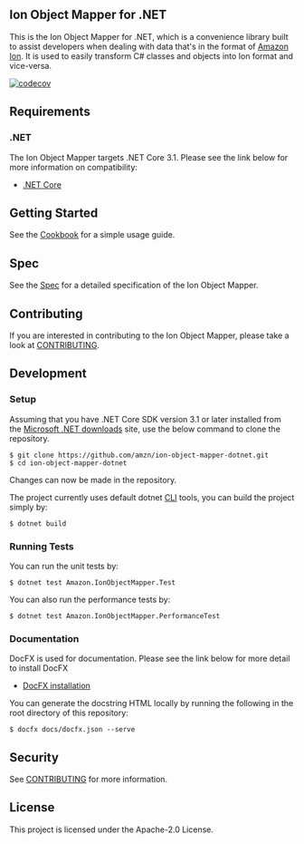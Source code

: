 ## Ion Object Mapper for .NET

This is the Ion Object Mapper for .NET, which is a convenience library built to assist
developers when dealing with data that's in the format of [Amazon Ion](https://amzn.github.io/ion-docs/).
It is used to easily transform C# classes and objects into Ion format and vice-versa.

[![codecov](https://codecov.io/gh/amzn/ion-object-mapper-dotnet/branch/main/graph/badge.svg?token=w6PsKN4xZ3)](https://codecov.io/gh/amzn/ion-object-mapper-dotnet)

## Requirements

### .NET

The Ion Object Mapper targets .NET Core 3.1. Please see the link below for more information on compatibility:

- [.NET Core](https://dotnet.microsoft.com/download/dotnet-core)

## Getting Started

See the [Cookbook](COOKBOOK.md) for a simple usage guide.

## Spec

See the [Spec](SPEC.md) for a detailed specification of the Ion Object Mapper.

## Contributing

If you are interested in contributing to the Ion Object Mapper, please take a look at [CONTRIBUTING](CONTRIBUTING.md).

## Development

### Setup

Assuming that you have .NET Core SDK version 3.1 or later installed from the
[Microsoft .NET downloads](https://dotnet.microsoft.com/download) site,
use the below command to clone the repository.

```
$ git clone https://github.com/amzn/ion-object-mapper-dotnet.git
$ cd ion-object-mapper-dotnet
```

Changes can now be made in the repository.

The project currently uses default dotnet [CLI](https://docs.microsoft.com/en-us/dotnet/core/tools/?tabs=netcore2x) tools,
you can build the project simply by:

```
$ dotnet build
```

### Running Tests

You can run the unit tests by:

```
$ dotnet test Amazon.IonObjectMapper.Test
```

You can also run the performance tests by:

```
$ dotnet test Amazon.IonObjectMapper.PerformanceTest
```

### Documentation 

DocFX is used for documentation. Please see the link below for more detail to install DocFX
* [DocFX installation](https://dotnet.github.io/docfx/tutorial/docfx_getting_started.html#2-use-docfx-as-a-command-line-tool)

You can generate the docstring HTML locally by running the following in the root directory of this repository:

```
$ docfx docs/docfx.json --serve
```

## Security

See [CONTRIBUTING](CONTRIBUTING.md#security-issue-notifications) for more information.

## License

This project is licensed under the Apache-2.0 License.
